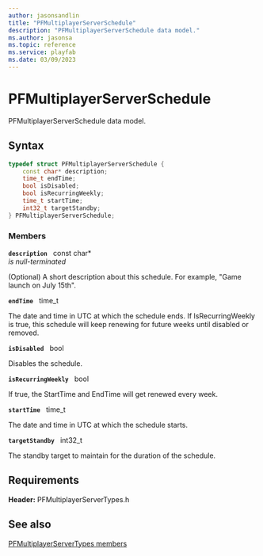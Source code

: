 ```yaml
---
author: jasonsandlin
title: "PFMultiplayerServerSchedule"
description: "PFMultiplayerServerSchedule data model."
ms.author: jasonsa
ms.topic: reference
ms.service: playfab
ms.date: 03/09/2023
---
```


# PFMultiplayerServerSchedule  

PFMultiplayerServerSchedule data model.  

## Syntax  
  
```cpp
typedef struct PFMultiplayerServerSchedule {  
    const char* description;  
    time_t endTime;  
    bool isDisabled;  
    bool isRecurringWeekly;  
    time_t startTime;  
    int32_t targetStandby;  
} PFMultiplayerServerSchedule;  
```
  
### Members  
  
**`description`** &nbsp; const char*  
*is null-terminated*  
  
(Optional) A short description about this schedule. For example, "Game launch on July 15th".
  
**`endTime`** &nbsp; time_t  
  
The date and time in UTC at which the schedule ends. If IsRecurringWeekly is true, this schedule will keep renewing for future weeks until disabled or removed.
  
**`isDisabled`** &nbsp; bool  
  
Disables the schedule.
  
**`isRecurringWeekly`** &nbsp; bool  
  
If true, the StartTime and EndTime will get renewed every week.
  
**`startTime`** &nbsp; time_t  
  
The date and time in UTC at which the schedule starts.
  
**`targetStandby`** &nbsp; int32_t  
  
The standby target to maintain for the duration of the schedule.
  
  
## Requirements  
  
**Header:** PFMultiplayerServerTypes.h
  
## See also  
[PFMultiplayerServerTypes members](../pfmultiplayerservertypes_members.md)  

  
  
